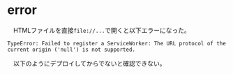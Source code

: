 # error

　HTMLファイルを直接`file://...`で開くと以下エラーになった。

```
TypeError: Failed to register a ServiceWorker: The URL protocol of the current origin ('null') is not supported.
```

　以下のようにデプロイしてからでないと確認できない。

```
```


